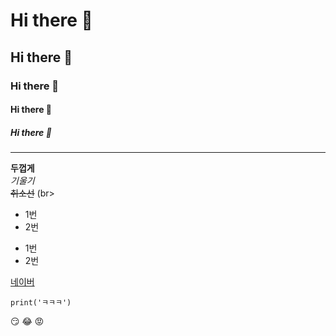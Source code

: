 # Hi there 👋
## Hi there 👋
### Hi there 👋
#### Hi there 👋
##### Hi there 👋

---
**두껍게** <br>
*기울기* <br>
~~취소선~~ (br>

* 1번
* 2번

- 1번
- 2번

[네이버](www.naver.com)

```
print('ㅋㅋㅋ')
```

:smirk:
:joy:
:rage:
